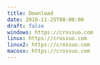 ```yaml
---
title: Download
date: 2018-11-25T00:00:00
draft: false
windows: https://crossuo.com
linux: https://crossuo.com
linux2: https://crossuo.com
macosx: https://crossuo.com
---
```


